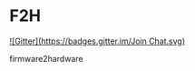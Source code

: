 F2H
===
[![Gitter](https://badges.gitter.im/Join Chat.svg)](https://gitter.im/davidgatti/F2H?utm_source=badge&utm_medium=badge&utm_campaign=pr-badge&utm_content=badge)

firmware2hardware
